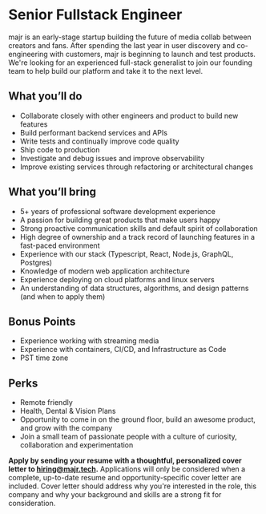 # Senior Fullstack Engineer

majr is an early-stage startup building the future of media collab between creators and fans. After spending the last year in user discovery and co-engineering with customers, majr is beginning to launch and test products. We're looking for an experienced full-stack generalist to join our founding team to help build our platform and take it to the next level. 


## What you’ll do

* Collaborate closely with other engineers and product to build new features
* Build performant backend services and APIs
* Write tests and continually improve code quality
* Ship code to production
* Investigate and debug issues and improve observability
* Improve existing services through refactoring or architectural changes



## What you’ll bring

* 5+ years of professional software development experience
* A passion for building great products that make users happy
* Strong proactive communication skills and default spirit of collaboration
* High degree of ownership and a track record of launching features in a fast-paced environment
* Experience with our stack (Typescript, React, Node.js, GraphQL, Postgres)
* Knowledge of modern web application architecture
* Experience deploying on cloud platforms and linux servers
* An understanding of data structures, algorithms, and design patterns (and when to apply them)



## Bonus Points

* Experience working with streaming media
* Experience with containers, CI/CD, and Infrastructure as Code
* PST time zone 
  

## Perks

* Remote friendly
* Health, Dental & Vision Plans
* Opportunity to come in on the ground floor, build an awesome product, and grow with the company
* Join a small team of passionate people with a culture of curiosity, collaboration and experimentation



**Apply by sending your resume with a thoughtful, personalized cover letter to [hiring@majr.tech](mailto:hiring@majr.tech?subject=Senior%20Fullstack%20Engineer).**  Applications will only be considered when a complete, up-to-date resume and opportunity-specific cover letter are included. Cover letter should address why you're interested in the role, this company and why your background and skills are a strong fit for consideration. 
